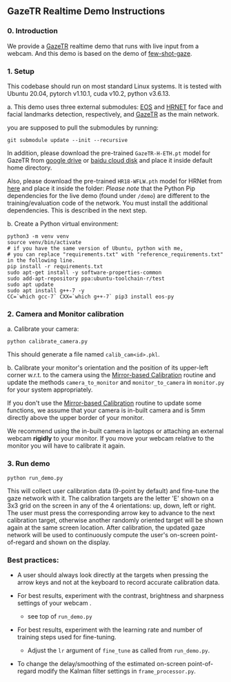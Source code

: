 ## GazeTR Realtime Demo Instructions

### 0. Introduction

We provide a [GazeTR](https://github.com/yihuacheng/GazeTR) realtime demo that runs with live input from a webcam. And this demo is based on the demo of [few-shot-gaze](https://github.com/NVlabs/few_shot_gaze).
### 1. Setup

This codebase should run on most standard Linux systems. It is tested with Ubuntu 20.04, pytorch v1.10.1, cuda v10.2, python v3.6.13.

a. This demo uses three external submodules: [EOS](https://pypi.org/project/eos-py/) and
   [HRNET](https://github.com/HRNet/HRNet-Facial-Landmark-Detection) for face and facial landmarks detection, respectively, and [GazeTR](https://github.com/yihuacheng/GazeTR) as the main network.

you are supposed to  pull the submodules by running:

    git submodule update --init --recursive

In addition, please download the pre-trained `GazeTR-H-ETH.pt` model for GazeTR from [google drive](https://drive.google.com/file/d/1WEiKZ8Ga0foNmxM7xFabI4D5ajThWAWj/view?usp=sharing) or [ baidu cloud disk](https://pan.baidu.com/s/1GEbjbNgXvVkisVWGtTJm7g)
   and place it inside default home directory.

Also, please download the pre-trained `HR18-WFLW.pth` model for HRNet from [here](https://1drv.ms/u/s!AiWjZ1LamlxzdTsr_9QZCwJsn5U)
   and place it inside the folder:
*Please note* that the Python Pip dependencies for the live demo (found under `/demo`) are different to the training/evaluation code of the network. You must install the additional dependencies. This is described in the next step.

b. Create a Python virtual environment:

    python3 -m venv venv
    source venv/bin/activate
    # if you have the same version of Ubuntu, python with me, 
    # you can replace "requirements.txt" with "reference_requirements.txt" in the following line.
    pip install -r requirements.txt
    sudo apt-get install -y software-properties-common
    sudo add-apt-repository ppa:ubuntu-toolchain-r/test
    sudo apt update
    sudo apt install g++-7 -y
    CC=`which gcc-7` CXX=`which g++-7` pip3 install eos-py

### 2. Camera and Monitor calibration
  a. Calibrate your camera:

    python calibrate_camera.py

   This should generate a file named `calib_cam<id>.pkl`.

   b. Calibrate your monitor's orientation and the position of its upper-left corner w.r.t. to the
   camera using the [Mirror-based Calibration](https://computer-vision.github.io/takahashi2012cvpr/) routine and
   update the methods `camera_to_monitor` and `monitor_to_camera` in `monitor.py` for your system appropriately.
   
   If you don't use the [Mirror-based Calibration](https://computer-vision.github.io/takahashi2012cvpr/) routine to update some functions,
   we assume that your camera is in-built camera and is 5mm directly above the upper border of your monitor.

   We recommend using the in-built camera in laptops or attaching an external webcam **rigidly** to your monitor.
   If you move your webcam relative to the monitor you will have to calibrate it again.


### 3. Run demo
    python run_demo.py

This will collect user calibration data (9-point by default) and fine-tune the gaze network with it. The calibration
targets are the letter 'E' shown on a 3x3 grid on the screen in any of the 4 orientations: up, down, left or right.
The user must press the corresponding arrow key to advance to the next calibration target, otherwise another randomly
oriented target will be shown again at the same screen location. After calibration, the updated gaze network will be
used to continuously compute the user's on-screen point-of-regard and shown on the display.

### Best practices:

* A user should always look directly at the targets when pressing the arrow
keys and not at the keyboard to record accurate calibration data.

* For best results, experiment with the contrast, brightness and sharpness settings of your webcam .
    * see top of `run_demo.py`

* For best results, experiment with the learning rate and number of training steps used for fine-tuning.
    * Adjust the `lr` argument of `fine_tune` as called from `run_demo.py`.

* To change the delay/smoothing of the estimated on-screen point-of-regard modify the Kalman filter settings
in `frame_processor.py`.
